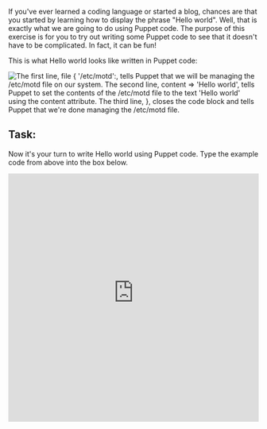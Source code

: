 If you've ever learned a coding language or started a blog, chances are that you started by learning how to display the phrase "Hello world". Well, that is exactly what we are going to do using Puppet code. The purpose of this exercise is for you to try out writing some Puppet code to see that it doesn't have to be complicated. In fact, it can be fun!

This is what Hello world looks like written in Puppet code:

![The first line, file { '/etc/motd':, tells Puppet that we will be managing the /etc/motd file on our system. The second line, content => 'Hello world', tells Puppet to set the contents of the /etc/motd file to the text 'Hello world' using the content attribute. The third line, }, closes the code block and tells Puppet that we're done managing the /etc/motd file.](https://learn.puppet.com/static/images/courses/syntax/329-puppet-code-explained.png)

## Task:

Now it's your turn to write Hello world using Puppet code. Type the example code from above into the box below.

<iframe src="https://magicbox.classroom.puppet.com/syntax/hello_world" width="100%" height="500px" frameborder="0"></iframe>

